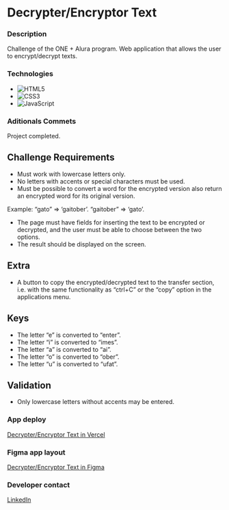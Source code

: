 # Decrypter/Encryptor Text

### Description

Challenge of the ONE + Alura program. Web application that allows the user to encrypt/decrypt texts.

### Technologies

- ![HTML5](https://img.shields.io/badge/html5-%23E34F26.svg?style=for-the-badge&logo=html5&logoColor=white)
- ![CSS3](https://img.shields.io/badge/css3-%231572B6.svg?style=for-the-badge&logo=css3&logoColor=white)
- ![JavaScript](https://img.shields.io/badge/javascript-%23323330.svg?style=for-the-badge&logo=javascript&logoColor=%23F7DF1E)

### Aditionals Commets

Project completed.

## Challenge Requirements

- Must work with lowercase letters only.
- No letters with accents or special characters must be used.
- Must be possible to convert a word for the encrypted version also return an encrypted word for its original version.

Example:
“gato” => ‘gaitober’.
“gaitober” => ‘gato’.

- The page must have fields for inserting the text to be encrypted or decrypted, and the user must be able to choose between the two options.
- The result should be displayed on the screen.

## Extra

- A button to copy the encrypted/decrypted text to the transfer section, i.e. with the same functionality as “ctrl+C” or the “copy” option in the applications menu.

## Keys

- The letter “e” is converted to “enter”.
- The letter “i” is converted to “imes”.
- The letter “a” is converted to “ai”.
- The letter “o” is converted to “ober”.
- The letter “u” is converted to “ufat”.

## Validation

- Only lowercase letters without accents may be entered.

### App deploy

[Decrypter/Encryptor Text in Vercel](https://decrypter-encryptor-text.vercel.app/)

### Figma app layout

[Decrypter/Encryptor Text in Figma](https://www.figma.com/file/xorE5J3PxE67s6MeYjjhsK/Encriptador-de-Texto---Challenge-01?node-id=0%3A1&t=i3x27HxeSU4fHGhc-1)

### Developer contact

[LinkedIn](https://www.linkedin.com/in/kevinmadrid-dev/)
